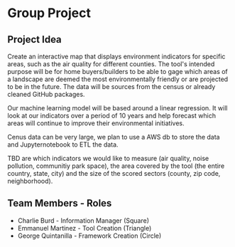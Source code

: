 # Group Project

## Project Idea

Create an interactive map that displays environment indicators for specific areas, such as the air quality for different counties. The tool's intended purpose will be for home buyers/builders to be able to gage which areas of a landscape are deemed the most environmentally friendly or are projected to be in the future. The data will be sources from the census or already cleaned GitHub packages.

Our machine learning model will be based around a linear regression. It will look at our indicators over a period of 10 years and help forecast which areas will continue to improve their environmental initiatives.

Cenus data can be very large, we plan to use a AWS db to store the data and Jupyternotebook to ETL the data.

TBD are which indicators we would like to measure (air quality, noise pollution, communitiy park space), the area covered by the tool (the entire country, state, city) and the size of the scored sectors (county, zip code, neighborhood).


## Team Members - Roles
 * Charlie Burd - Information Manager (Square)
 * Emmanuel Martinez - Tool Creation (Triangle)
 * George Quintanilla - Framework Creation (Circle)
